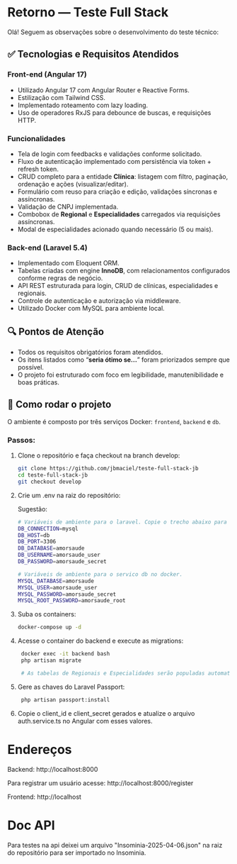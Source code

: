 # Retorno — Teste Full Stack

Olá! Seguem as observações sobre o desenvolvimento do teste técnico:

## ✅ Tecnologias e Requisitos Atendidos

### Front-end (Angular 17)
- Utilizado Angular 17 com Angular Router e Reactive Forms.
- Estilização com Tailwind CSS.
- Implementado roteamento com lazy loading.
- Uso de operadores RxJS para debounce de buscas, e requisições HTTP.

### Funcionalidades
- Tela de login com feedbacks e validações conforme solicitado.
- Fluxo de autenticação implementado com persistência via token + refresh token.
- CRUD completo para a entidade **Clínica**: listagem com filtro, paginação, ordenação e ações (visualizar/editar).
- Formulário com reuso para criação e edição, validações síncronas e assíncronas.
- Validação de CNPJ implementada.
- Combobox de **Regional** e **Especialidades** carregados via requisições assíncronas.
- Modal de especialidades acionado quando necessário (5 ou mais).

### Back-end (Laravel 5.4)
- Implementado com Eloquent ORM.
- Tabelas criadas com engine **InnoDB**, com relacionamentos configurados conforme regras de negócio.
- API REST estruturada para login, CRUD de clínicas, especialidades e regionais.
- Controle de autenticação e autorização via middleware.
- Utilizado Docker com MySQL para ambiente local.

## 🔍 Pontos de Atenção
- Todos os requisitos obrigatórios foram atendidos.
- Os itens listados como “**seria ótimo se...**” foram priorizados sempre que possível.
- O projeto foi estruturado com foco em legibilidade, manutenibilidade e boas práticas.

## 📂 Como rodar o projeto
O ambiente é composto por três serviços Docker: `frontend`, `backend` e `db`.

### Passos:

1. Clone o repositório e faça checkout na branch develop:
   ```bash
   git clone https://github.com/jbmaciel/teste-full-stack-jb
   cd teste-full-stack-jb
   git checkout develop

2. Crie um .env na raiz do repositório:

    Sugestão:
    ```bash
    # Variáveis de ambiente para o laravel. Copie o trecho abaixo para o .env do backend.
    DB_CONNECTION=mysql
    DB_HOST=db
    DB_PORT=3306
    DB_DATABASE=amorsaude
    DB_USERNAME=amorsaude_user
    DB_PASSWORD=amorsaude_secret

    # Variáveis de ambiente para o servico db no docker.
    MYSQL_DATABASE=amorsaude
    MYSQL_USER=amorsaude_user
    MYSQL_PASSWORD=amorsaude_secret
    MYSQL_ROOT_PASSWORD=amorsaude_root

3. Suba os containers:
   ```bash
   docker-compose up -d

4. Acesse o container do backend e execute as migrations:
   ```bash
    docker exec -it backend bash
    php artisan migrate

    # As tabelas de Regionais e Especialidades serão populadas automaticamente.

5. Gere as chaves do Laravel Passport:
   ```bash
    php artisan passport:install
6. Copie o client_id e client_secret gerados e atualize o arquivo auth.service.ts no Angular com esses valores.


# Endereços
Backend: http://localhost:8000

Para registrar um usuário acesse: http://localhost:8000/register

Frontend: http://localhost

# Doc API
Para testes na api deixei um arquivo "Insominia-2025-04-06.json" na raiz do repositório para ser importado no Insominia. 
